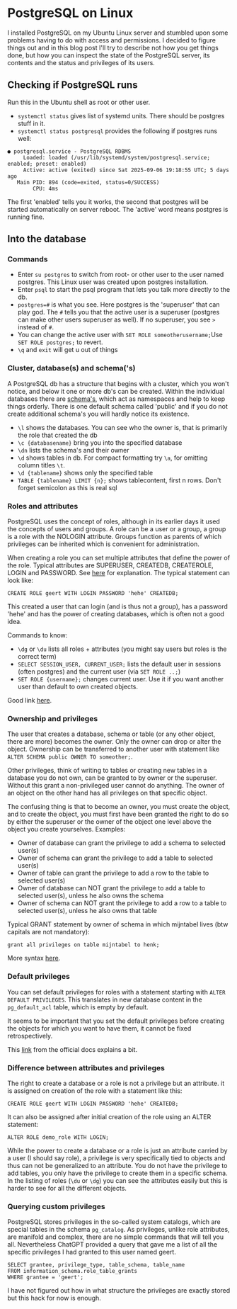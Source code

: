 # PostgreSQL on Linux

I installed PostgreSQL on my Ubuntu Linux server and stumbled upon some problems having to do with access and permissions. I decided to figure things out and in this blog post I'll try to describe not how you get things done, but how you can inspect the state of the PostgreSQL server, its contents and the status and privileges of its users.

## Checking if PostgreSQL runs

Run this in the Ubuntu shell as root or other user.

- `systemctl status` gives list of systemd units. There should be postgres stuff in it.
- `systemctl status postgresql` provides the following if postgres runs well:

```
● postgresql.service - PostgreSQL RDBMS
     Loaded: loaded (/usr/lib/systemd/system/postgresql.service; enabled; preset: enabled)
     Active: active (exited) since Sat 2025-09-06 19:18:55 UTC; 5 days ago
   Main PID: 894 (code=exited, status=0/SUCCESS)
        CPU: 4ms
```

The first 'enabled' tells you it works, the second that postgres will be started automatically on server reboot. The 'active' word means postgres is running fine.

## Into the database

### Commands

- Enter `su postgres` to switch from root- or other user to the user named postgres. This Linux user was created upon postgres installation.
- Enter `psql` to start the psql program that lets you talk more directly to the db. 
- `postgres=#` is what you see. Here postgres is the 'superuser' that can play god. The `#` tells you that the active user is a superuser (postgres can make other users superuser as well). If no superuser, you see `>` instead of `#`.
- You can change the active user with `SET ROLE someotherusername;`Use `SET ROLE postgres;` to revert. 
- `\q` and `exit` will get u out of things


### Cluster, database(s) and schema('s)

A PostgreSQL db has a structure that begins with a cluster, which you won't notice, and below it one or more db's can be created. Within the individual databases there are [schema's](https://neon.com/postgresql/postgresql-administration/postgresql-schema), which act as namespaces and help to keep things orderly. There is one default schema called 'public' and if you do not create additional schema's you will hardly notice its existence.

- `\l` shows the databases. You can see who the owner is, that is primarily the role that created the db
- `\c {databasename}` bring you into the specified database
- `\dn` lists the schema's and their owner
- `\d` shows tables in db. For compact formatting try `\a`, for omitting column titles `\t`.
- `\d {tablename}` shows only the specified table
- `TABLE {tablename} LIMIT {n};` shows tablecontent, first n rows. Don't forget semicolon as this is real sql

### Roles and attributes

PostgreSQL uses the concept of roles, although in its earlier days it used the concepts of users and groups. A role can be a user or a group, a group is a role with the NOLOGIN attribute. Groups function as parents of which privileges can be inherited which is convenient for administration.

When creating a role you can set multiple attributes that define the power of the role. Typical attributes are SUPERUSER, CREATEDB, CREATEROLE, LOGIN and PASSWORD. See [here](https://www.prisma.io/dataguide/postgresql/authentication-and-authorization/role-management) for explanation. The typical statement can look like:

```
CREATE ROLE geert WITH LOGIN PASSWORD 'hehe' CREATEDB;
```

This created a user that can login (and is thus not a group), has a password 'hehe' and has the power of creating databases, which is often not a good idea.

Commands to know:

- `\dg` or `\du` lists all roles + attributes (you might say users but roles is the correct term)
- `SELECT SESSION_USER, CURRENT_USER;` lists the default user in sessions (often postgres) and the current user (via `SET ROLE ..;`)
- `SET ROLE {username};` changes current user. Use it if you want another user than default to own created objects.

Good link [here](https://www.digitalocean.com/community/tutorials/how-to-use-roles-and-manage-grant-permissions-in-postgresql-on-a-vps-2).

### Ownership and privileges

The user that creates a database, schema or table (or any other object, there are more) becomes the owner. Only the owner can drop or alter the object. Ownership can be transferred to another user with statement like `ALTER SCHEMA public OWNER TO someother;`. 

Other privileges, think of writing to tables or creating new tables in a database you do not own, can be granted to by owner or the superuser. Without this grant a non-privileged user cannot do anything. The owner of an object on the other hand has all privileges on that specific object.

The confusing thing is that to become an owner, you must create the object, and to create the object, you must first have been granted the right to do so by either the superuser or the owner of the object one level above the object you create yourselves. Examples:

- Owner of database can grant the privilege to add a schema to selected user(s)
- Owner of schema can grant the privilege to add a table to selected user(s)
- Owner of table can grant the privilege to add a row to the table to selected user(s)
- Owner of database can NOT grant the privilege to add a table to selected user(s), unless he also owns the schema
- Owner of schema can NOT grant the privilege to add a row to a table to selected user(s), unless he also owns that table

Typical GRANT statement by owner of schema in which mijntabel lives (btw capitals are not mandatory):

```
grant all privileges on table mijntabel to henk;
```

More syntax [here](https://neon.com/postgresql/postgresql-administration/postgresql-grant).

### Default privileges

You can set default privileges for roles with a statement starting with `ALTER DEFAULT PRIVILEGES`. This translates in new database content in the `pg_default_acl` table, which is empty by default. 

It seems to be important that you set the default privileges before creating the objects for which you want to have them, it cannot be fixed retrospectively. 

This [link](https://www.postgresql.org/docs/current/sql-alterdefaultprivileges.html) from the official docs explains a bit.

### Difference between attributes and privileges

The right to create a database or a role is not a privilege but an attribute. it is assigned on creation of the role with a statement like this:

```
CREATE ROLE geert WITH LOGIN PASSWORD 'hehe' CREATEDB;
```
It can also be assigned after initial creation of the role using an ALTER statement:

```
ALTER ROLE demo_role WITH LOGIN;
```

While the power to create a database or a role is just an attribute carried by a user (I should say role), a privilege is very specifically tied to objects and thus can not be generalized to an attribute. You do not have the privilege to add tables, you only have the privilege to create them in a specific schema. In the listing of roles (`\du`  or `\dg`) you can see the attributes easily but this is harder to see for all the different objects. 

### Querying custom privileges

PostgreSQL stores privileges in the so-called system catalogs, which are special tables in the schema `pg_catalog`. As privileges, unlike role attributes, are manifold and complex, there are no simple commands that will tell you all. Nevertheless ChatGPT provided a query that gave me a list of all the specific privileges I had granted to this user named geert.

```
SELECT grantee, privilege_type, table_schema, table_name
FROM information_schema.role_table_grants
WHERE grantee = 'geert';
```

I have not figured out how in what structure the privileges are exactly stored but this hack for now is enough.
